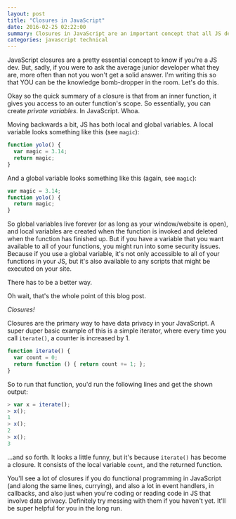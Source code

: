 ```yaml
---
layout: post
title: "Closures in JavaScript"
date: 2016-02-25 02:22:00
summary: Closures in JavaScript are an important concept that all JS devs should know. So here's a summary for you.
categories: javascript technical
---
```


JavaScript closures are a pretty essential concept to know if you're a JS dev.
But, sadly, if you were to ask the average junior developer what they are, more
often than not you won't get a solid answer.  I'm writing this so that YOU can
be the knowledge bomb-dropper in the room.  Let's do this.

Okay so the quick summary of a closure is that from an inner function, it gives
you access to an outer function's scope.  So essentially, you can create
*private variables*.  In JavaScript.  Whoa.

Moving backwards a bit, JS has both local and global variables. A local variable
looks something like this (see `magic`):

```js
function yolo() {
  var magic = 3.14;
  return magic;
}
```

And a global variable looks something like this (again, see `magic`):

```js
var magic = 3.14;
function yolo() {
  return magic;
}
```

So global variables live forever (or as long as your window/website is open),
and local variables are created when the function is invoked and deleted when
the function has finished up.  But if you have a variable that you want
available to all of your functions, you might run into some security issues.
Because if you use a global variable, it's not only accessible to all of your
functions in your JS, but it's also available to any scripts that might be
executed on your site.

There has to be a better way.

Oh wait, that's the whole point of this blog post.

*Closures!*

Closures are the primary way to have data privacy in your JavaScript.  A super
duper basic example of this is a simple iterator, where every time you call
`iterate()`, a counter is increased by 1.

```js
function iterate() {
  var count = 0;
  return function () { return count += 1; };
}
```

So to run that function, you'd run the following lines and get the shown output:

```js
> var x = iterate();
> x();
1
> x();
2
> x();
3
```

...and so forth.  It looks a little funny, but it's because `iterate()` has
become a closure.  It consists of the local variable `count`, and the returned
function.

You'll see a lot of closures if you do functional programming in JavaScript (and
along the same lines, currying), and also a lot in event handlers, in callbacks,
and also just when you're coding or reading code in JS that involve data
privacy.  Definitely try messing with them if you haven't yet.  It'll be super
helpful for you in the long run.
